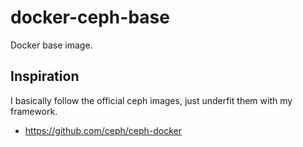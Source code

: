 # docker-ceph-base

Docker base image.

## Inspiration

I basically follow the official ceph images, just underfit them with my framework.
- https://github.com/ceph/ceph-docker
